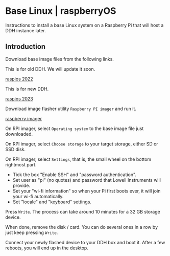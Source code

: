 # Base Linux | raspberryOS

Instructions to install a base Linux system on a Raspberry Pi that will host a DDH instance later.



## Introduction

Download base image files from the following links.

This is for old DDH. We will update it soon.

[raspios 2022](https://drive.google.com/file/d/1ydjJiUCTUBVqvDyzErxvnI1JxK9sD-x8/view?usp=sharing)

This is for new DDH.

[raspios 2023](https://drive.google.com/file/d/1rxlDitExsuZ21KmOXXVDiTmJJNj7MwTH/view?usp=drive_link)

Download image flasher utility ```Raspberry PI imager``` and run it.

[raspberry imager](https://www.raspberrypi.com/software/)

On RPI imager, select ```Operating system``` to the base image file just downloaded.

On RPI imager, select ```Choose storage``` to your target storage, either SD or SSD disk.

On RPI imager, select ```Settings```, that is, the small wheel on the bottom rightmost part.

- Tick the box "Enable SSH" and "password authentication".
- Set user as "pi" (no quotes) and password that Lowell Instruments will provide.
- Set your "wi-fi information" so when your Pi first boots ever, it will join your wi-fi automatically.
- Set "locale" and "keyboard" settings.

Press ```Write```. The process can take around 10 minutes for a 32 GB storage device.

When done, remove the disk / card. You can do several ones in a row by just keep pressing ```Write```.

Connect your newly flashed device to your DDH box and boot it. After a few reboots, you will end up in the desktop.


